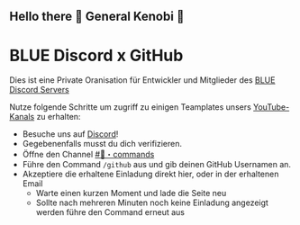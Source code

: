 ## Hello there 👋 General Kenobi 🤖

# BLUE Discord x GitHub

Dies ist eine Private Oranisation für Entwickler und Mitglieder des [BLUE Discord Servers](https://discord.gg/jooni)

Nutze folgende Schritte um zugriff zu einigen Teamplates unsers [YouTube-Kanals](https://www.youtube.com/c/BLUEK1NG) zu erhalten:

- Besuche uns auf [Discord](https://discord.gg/jooni)! 
- Gegebenenfalls musst du dich verifizieren.
- Öffne den Channel [#🔗・commands ](https://discord.com/channels/925601036243206194/925880188783435897)
- Führe den Command `/github` aus und gib deinen GitHub Usernamen an.
- Akzeptiere die erhaltene Einladung direkt hier, oder in der erhaltenen Email
  - Warte einen kurzen Moment und lade die Seite neu
  - Sollte nach mehreren Minuten noch keine Einladung angezeigt werden führe den Command erneut aus


<!--

**Here are some ideas to get you started:**

🙋‍♀️ A short introduction - what is your organization all about?
🌈 Contribution guidelines - how can the community get involved?
👩‍💻 Useful resources - where can the community find your docs? Is there anything else the community should know?
🍿 Fun facts - what does your team eat for breakfast?
🧙 Remember, you can do mighty things with the power of [Markdown](https://docs.github.com/github/writing-on-github/getting-started-with-writing-and-formatting-on-github/basic-writing-and-formatting-syntax)
-->
